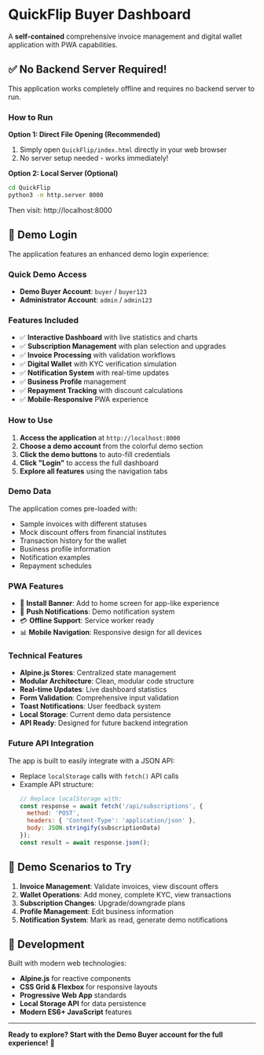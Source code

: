 # QuickFlip Buyer Dashboard

A **self-contained** comprehensive invoice management and digital wallet application with PWA capabilities.

## ✅ No Backend Server Required!

This application works completely offline and requires no backend server to run.

### How to Run

**Option 1: Direct File Opening (Recommended)**
1. Simply open `QuickFlip/index.html` directly in your web browser
2. No server setup needed - works immediately!

**Option 2: Local Server (Optional)**
```bash
cd QuickFlip
python3 -m http.server 8000
```
Then visit: http://localhost:8000

## 🚀 Demo Login

The application features an enhanced demo login experience:

### **Quick Demo Access**
- **Demo Buyer Account**: `buyer` / `buyer123`
- **Administrator Account**: `admin` / `admin123`

### **Features Included**
- ✅ **Interactive Dashboard** with live statistics and charts
- ✅ **Subscription Management** with plan selection and upgrades
- ✅ **Invoice Processing** with validation workflows
- ✅ **Digital Wallet** with KYC verification simulation
- ✅ **Notification System** with real-time updates
- ✅ **Business Profile** management
- ✅ **Repayment Tracking** with discount calculations
- ✅ **Mobile-Responsive** PWA experience

### **How to Use**
1. **Access the application** at `http://localhost:8000`
2. **Choose a demo account** from the colorful demo section
3. **Click the demo buttons** to auto-fill credentials
4. **Click "Login"** to access the full dashboard
5. **Explore all features** using the navigation tabs

### **Demo Data**
The application comes pre-loaded with:
- Sample invoices with different statuses
- Mock discount offers from financial institutes
- Transaction history for the wallet
- Business profile information
- Notification examples
- Repayment schedules

### **PWA Features**
- 📱 **Install Banner**: Add to home screen for app-like experience
- 🔔 **Push Notifications**: Demo notification system
- 💳 **Offline Support**: Service worker ready
- 📊 **Mobile Navigation**: Responsive design for all devices

### **Technical Features**
- **Alpine.js Stores**: Centralized state management
- **Modular Architecture**: Clean, modular code structure
- **Real-time Updates**: Live dashboard statistics
- **Form Validation**: Comprehensive input validation
- **Toast Notifications**: User feedback system
- **Local Storage**: Current demo data persistence
- **API Ready**: Designed for future backend integration

### **Future API Integration**

The app is built to easily integrate with a JSON API:
- Replace `localStorage` calls with `fetch()` API calls
- Example API structure:
  ```javascript
  // Replace localStorage with:
  const response = await fetch('/api/subscriptions', {
    method: 'POST',
    headers: { 'Content-Type': 'application/json' },
    body: JSON.stringify(subscriptionData)
  });
  const result = await response.json();
  ```

## 🎯 Demo Scenarios to Try

1. **Invoice Management**: Validate invoices, view discount offers
2. **Wallet Operations**: Add money, complete KYC, view transactions
3. **Subscription Changes**: Upgrade/downgrade plans
4. **Profile Management**: Edit business information
5. **Notification System**: Mark as read, generate demo notifications

## 🔧 Development

Built with modern web technologies:
- **Alpine.js** for reactive components
- **CSS Grid & Flexbox** for responsive layouts
- **Progressive Web App** standards
- **Local Storage API** for data persistence
- **Modern ES6+ JavaScript** features

---

**Ready to explore? Start with the Demo Buyer account for the full experience!** 🚀
